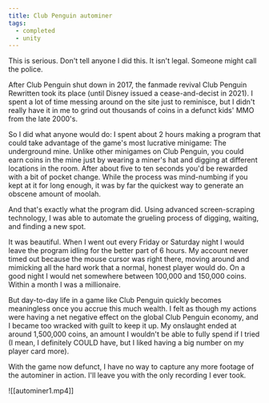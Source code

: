 ```yaml
---
title: Club Penguin autominer
tags:
  - completed
  - unity
---
```

This is serious. Don't tell anyone I did this. It isn't legal. Someone might call the police.

After Club Penguin shut down in 2017, the fanmade revival Club Penguin Rewritten took its place (until Disney issued a cease-and-decist in 2021). I spent a lot of time messing around on the site just to reminisce, but I didn't really have it in me to grind out thousands of coins in a defunct kids' MMO from the late 2000's.

So I did what anyone would do: I spent about 2 hours making a program that could take advantage of the game's most lucrative minigame: The underground mine. Unlike other minigames on Club Penguin, you could earn coins in the mine just by wearing a miner's hat and digging at different locations in the room. After about five to ten seconds you'd be rewarded with a bit of pocket change. While the process was mind-numbing if you kept at it for long enough, it was by far the quickest way to generate an obscene amount of moolah.

And that's exactly what the program did. Using advanced screen-scraping technology, I was able to automate the grueling process of digging, waiting, and finding a new spot.

It was beautiful. When I went out every Friday or Saturday night I would leave the program idling for the better part of 6 hours. My account never timed out because the mouse cursor was right there, moving around and mimicking all the hard work that a normal, honest player would do. On a good night I would net somewhere between 100,000 and 150,000 coins. Within a month I was a millionaire.

But day-to-day life in a game like Club Penguin quickly becomes meaningless once you accrue this much wealth. I felt as though my actions were having a net negative effect on the global Club Penguin economy, and I became too wracked with guilt to keep it up. My onslaught ended at around 1,500,000 coins, an amount I wouldn't be able to fully spend if I tried (I mean, I definitely COULD have, but I liked having a big number on my player card more).

With the game now defunct, I have no way to capture any more footage of the autominer in action. I'll leave you with the only recording I ever took.

![[autominer1.mp4]]